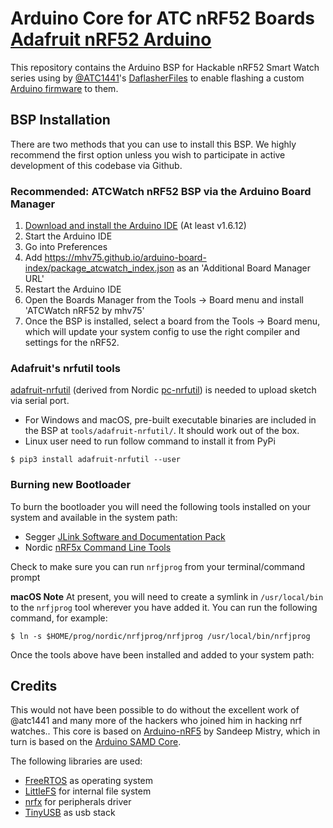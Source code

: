 # Arduino Core for ATC nRF52 Boards [Adafruit nRF52 Arduino](https://github.com/adafruit/Adafruit_nRF52_Arduino)


This repository contains the Arduino BSP for Hackable nRF52 Smart Watch series using by [@ATC1441](https://github.com/atc1441)'s [DaflasherFiles](https://github.com/atc1441/DaFlasherFiles) to enable flashing a custom [Arduino firmware](https://github.com/atc1441/ATCwatch) to them. 

## BSP Installation

There are two methods that you can use to install this BSP. We highly recommend the first option unless you wish to participate in active development of this codebase via Github.

### Recommended: ATCWatch nRF52 BSP via the Arduino Board Manager

 1. [Download and install the Arduino IDE](https://www.arduino.cc/en/Main/Software) (At least v1.6.12)
 2. Start the Arduino IDE
 3. Go into Preferences
 4. Add https://mhv75.github.io/arduino-board-index/package_atcwatch_index.json as an 'Additional Board Manager URL'
 5. Restart the Arduino IDE
 6. Open the Boards Manager from the Tools -> Board menu and install 'ATCWatch nRF52 by mhv75'
 7. Once the BSP is installed, select a board from the Tools -> Board menu, which will update your system config to use the right compiler and settings for the nRF52.


### Adafruit's nrfutil tools

[adafruit-nrfutil](https://github.com/adafruit/Adafruit_nRF52_nrfutil) (derived from Nordic [pc-nrfutil](https://github.com/NordicSemiconductor/pc-nrfutil)) is needed to upload sketch via serial port.

- For Windows and macOS, pre-built executable binaries are included in the BSP at `tools/adafruit-nrfutil/`. It should work out of the box.
- Linux user need to run follow command to install it from PyPi

```
$ pip3 install adafruit-nrfutil --user
```





### Burning new Bootloader

To burn the bootloader you will need the following tools installed
on your system and available in the system path:

- Segger [JLink Software and Documentation Pack](https://www.segger.com/downloads/jlink)
- Nordic [nRF5x Command Line Tools](https://www.nordicsemi.com/Software-and-Tools/Development-Tools/nRF-Command-Line-Tools)

Check to make sure you can run `nrfjprog` from your terminal/command prompt

**macOS Note** At present, you will need to create a symlink in `/usr/local/bin` to the
`nrfjprog` tool wherever you have added it. You can run the following command, for example:

```
$ ln -s $HOME/prog/nordic/nrfjprog/nrfjprog /usr/local/bin/nrfjprog
```

Once the tools above have been installed and added to your system path:



## Credits
This would not have been possible to do without the excellent work of @atc1441 and many more of the hackers who joined him in hacking nrf watches..
This core is based on [Arduino-nRF5](https://github.com/sandeepmistry/arduino-nRF5) by Sandeep Mistry,
which in turn is based on the [Arduino SAMD Core](https://github.com/arduino/ArduinoCore-samd).

The following libraries are used:

- [FreeRTOS](https://www.freertos.org/) as operating system
- [LittleFS](https://github.com/ARMmbed/littlefs) for internal file system
- [nrfx](https://github.com/NordicSemiconductor/nrfx) for peripherals driver
- [TinyUSB](https://github.com/hathach/tinyusb) as usb stack
